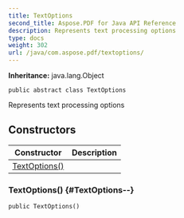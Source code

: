 ```yaml
---
title: TextOptions
second_title: Aspose.PDF for Java API Reference
description: Represents text processing options
type: docs
weight: 302
url: /java/com.aspose.pdf/textoptions/
---
```

**Inheritance:**
java.lang.Object
```
public abstract class TextOptions
```

Represents text processing options
## Constructors

| Constructor | Description |
| --- | --- |
| [TextOptions()](#TextOptions--) |  |
### TextOptions() {#TextOptions--}
```
public TextOptions()
```


